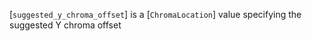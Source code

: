 [`suggested_y_chroma_offset`] is a [`ChromaLocation`] value
specifying the suggested Y chroma offset